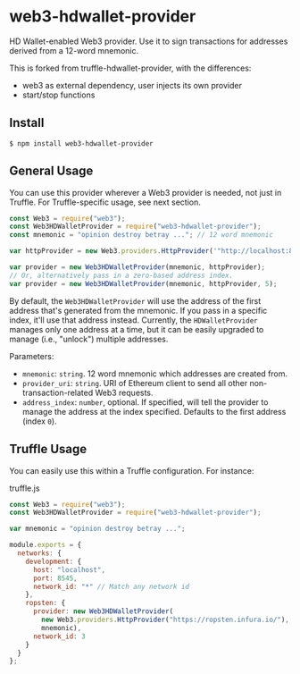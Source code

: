 # web3-hdwallet-provider
HD Wallet-enabled Web3 provider. Use it to sign transactions for addresses derived from a 12-word mnemonic.

This is forked from truffle-hdwallet-provider, with the differences:

- web3 as external dependency, user injects its own provider
- start/stop functions

## Install

```
$ npm install web3-hdwallet-provider
```

## General Usage

You can use this provider wherever a Web3 provider is needed, not just in Truffle. For Truffle-specific usage, see next section.

```javascript
const Web3 = require("web3");
const Web3HDWalletProvider = require("web3-hdwallet-provider");
const mnemonic = "opinion destroy betray ..."; // 12 word mnemonic

var httpProvider = new Web3.providers.HttpProvider('"http://localhost:8545');

var provider = new Web3HDWalletProvider(mnemonic, httpProvider);
// Or, alternatively pass in a zero-based address index.
var provider = new Web3HDWalletProvider(mnemonic, httpProvider, 5);
```

By default, the `Web3HDWalletProvider` will use the address of the first address that's generated from the mnemonic. If you pass in a specific index, it'll use that address instead. Currently, the `HDWalletProvider` manages only one address at a time, but it can be easily upgraded to manage (i.e., "unlock") multiple addresses.

Parameters:

- `mnemonic`: `string`. 12 word mnemonic which addresses are created from.
- `provider_uri`: `string`. URI of Ethereum client to send all other non-transaction-related Web3 requests.
- `address_index`: `number`, optional. If specified, will tell the provider to manage the address at the index specified. Defaults to the first address (index `0`).

## Truffle Usage

You can easily use this within a Truffle configuration. For instance:

truffle.js
```javascript
const Web3 = require("web3");
const Web3HDWalletProvider = require("web3-hdwallet-provider");

var mnemonic = "opinion destroy betray ...";

module.exports = {
  networks: {
    development: {
      host: "localhost",
      port: 8545,
      network_id: "*" // Match any network id
    },
    ropsten: {
      provider: new Web3HDWalletProvider(
        new Web3.providers.HttpProvider("https://ropsten.infura.io/"),
        mnemonic),
      network_id: 3
    }
  }
};
```
